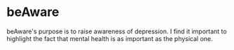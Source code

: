 # beAware
beAware's purpose is to raise awareness of depression. I find it important to highlight the fact that mental health is as important as the physical one.
